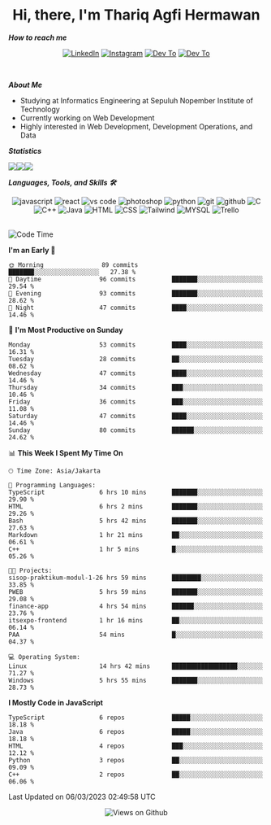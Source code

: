<div align="center">
  <h1>Hi, there, I'm Thariq Agfi Hermawan</h1>
</div>


***How to reach me***
<p align='center'>
   <a href="https://www.linkedin.com/in/thariqagfihermawan" target="_blank"><img src="https://img.shields.io/badge/LinkedIn-0077B5?style=for-the-badge&logo=linkedin&logoColor=white" alt="LinkedIn"></a>
   <a href="https://www.instagram.com/thoriqagfi" target="_blank"><img src="https://img.shields.io/badge/Instagram-E4405F?style=for-the-badge&logo=instagram&logoColor=white" alt="Instagram"></a>
   <a href="https://medium.com/@thoriq.aghfi60" target="_blank"><img src="https://img.shields.io/badge/Medium-12100E?style=for-the-badge&logo=medium&logoColor=white" alt="Dev To"></a>
   <a href="https://linktr.ee/thoriqagfi" target="_blank"><img src="https://img.shields.io/badge/linktree-1de9b6?style=for-the-badge&logo=linktree&logoColor=white" alt="Dev To"></a>
</p>

<br>

***About Me***
- Studying at Informatics Engineering at Sepuluh Nopember Institute of Technology
- Currently working on Web Development
- Highly interested in Web Development, Development Operations, and Data

***Statistics***

<!-- [![GitHub Streak](http://github-readme-streak-stats.herokuapp.com?user=thoriqagfi&theme=dark)](https://git.io/streak-stats) -->

<div align="center">
  <div style="display: flex;">
    <img src="http://github-readme-streak-stats.herokuapp.com?user=thoriqagfi&theme=chartreuse-dark"/>
    <img src="https://github-readme-stats.vercel.app/api/top-langs/?username=thoriqagfi&layout=compact&&theme=chartreuse-dark&langs_count=8)](https://github.com/thoriqagfi"/>
    <img src="https://github-readme-stats.vercel.app/api?username=thoriqagfi&show_icons=true&theme=chartreuse-dark"/>
  </div>
</div>

<!-- [![Top Langs](https://github-readme-stats.vercel.app/api/top-langs/?username=thoriqagfi&layout=compact&&theme=chartreuse-dark&langs_count=8)](https://github.com/thoriqagfi)
< ![Agfi's GitHub stats](https://github-readme-stats.vercel.app/api?username=thoriqagfi&show_icons=true&theme=chartreuse-dark) -->

***Languages, Tools, and Skills 🛠***

  <div align="center">
    <img src="https://img.shields.io/badge/JavaScript-F7DF1E?style=for-the-badge&logo=javascript&logoColor=black" alt="javascript" />
    <img src="https://img.shields.io/badge/React-61DAFB?style=for-the-badge&logo=react&logoColor=black" alt="react" />
    <img src="https://img.shields.io/badge/vs%20code-007ACC?style=for-the-badge&logo=visual%20studio%20code&logoColor=white" alt="vs code" />
    <img src="https://img.shields.io/badge/adobe%20photoshop-31A8FF?style=for-the-badge&logo=adobe%20photoshop&logoColor=white" alt="photoshop" />
    <img src="https://img.shields.io/badge/python-3776AB?style=for-the-badge&logo=python&logoColor=white" alt="python" />
    <img src="https://img.shields.io/badge/Git-F05032?style=for-the-badge&logo=git&logoColor=white" alt="git" />
    <img src="https://img.shields.io/badge/GitHub-100000?style=for-the-badge&logo=github&logoColor=white" alt="github" />
    <img src="https://img.shields.io/badge/c-%2300599C.svg?style=for-the-badge&logo=c&logoColor=white" alt="C" />
    <img src="https://img.shields.io/badge/c++-%2300599C.svg?style=for-the-badge&logo=c%2B%2B&logoColor=white" alt="C++" />
    <img src="https://img.shields.io/badge/Java-ED8B00?style=for-the-badge&logo=java&logoColor=white" alt="Java"/>
    <img src="https://img.shields.io/badge/HTML5-E34F26?style=for-the-badge&logo=html5&logoColor=white" alt="HTML" />
    <img src="https://img.shields.io/badge/CSS-239120?&style=for-the-badge&logo=css3&logoColor=white" alt ="CSS" />
    <img src="https://img.shields.io/badge/tailwindcss-%2338B2AC.svg?style=for-the-badge&logo=tailwind-css&logoColor=white" alt="Tailwind" />
    <img src="https://img.shields.io/badge/MySQL-00000F?style=for-the-badge&logo=mysql&logoColor=white" alt="MYSQL" />
    <img src="https://img.shields.io/badge/Trello-%23026AA7.svg?style=for-the-badge&logo=Trello&logoColor=white" alt="Trello" />
  </div><br>

<!--START_SECTION:waka-->
![Code Time](http://img.shields.io/badge/Code%20Time-161%20hrs%2041%20mins-blue)

**I'm an Early 🐤** 

```text
🌞 Morning                89 commits          ███████░░░░░░░░░░░░░░░░░░   27.38 % 
🌆 Daytime                96 commits          ███████░░░░░░░░░░░░░░░░░░   29.54 % 
🌃 Evening                93 commits          ███████░░░░░░░░░░░░░░░░░░   28.62 % 
🌙 Night                  47 commits          ████░░░░░░░░░░░░░░░░░░░░░   14.46 % 
```
📅 **I'm Most Productive on Sunday** 

```text
Monday                   53 commits          ████░░░░░░░░░░░░░░░░░░░░░   16.31 % 
Tuesday                  28 commits          ██░░░░░░░░░░░░░░░░░░░░░░░   08.62 % 
Wednesday                47 commits          ████░░░░░░░░░░░░░░░░░░░░░   14.46 % 
Thursday                 34 commits          ███░░░░░░░░░░░░░░░░░░░░░░   10.46 % 
Friday                   36 commits          ███░░░░░░░░░░░░░░░░░░░░░░   11.08 % 
Saturday                 47 commits          ████░░░░░░░░░░░░░░░░░░░░░   14.46 % 
Sunday                   80 commits          ██████░░░░░░░░░░░░░░░░░░░   24.62 % 
```


📊 **This Week I Spent My Time On** 

```text
🕑︎ Time Zone: Asia/Jakarta

💬 Programming Languages: 
TypeScript               6 hrs 10 mins       ███████░░░░░░░░░░░░░░░░░░   29.90 % 
HTML                     6 hrs 2 mins        ███████░░░░░░░░░░░░░░░░░░   29.26 % 
Bash                     5 hrs 42 mins       ███████░░░░░░░░░░░░░░░░░░   27.63 % 
Markdown                 1 hr 21 mins        ██░░░░░░░░░░░░░░░░░░░░░░░   06.61 % 
C++                      1 hr 5 mins         █░░░░░░░░░░░░░░░░░░░░░░░░   05.26 % 

🐱‍💻 Projects: 
sisop-praktikum-modul-1-26 hrs 59 mins       ████████░░░░░░░░░░░░░░░░░   33.85 % 
PWEB                     5 hrs 59 mins       ███████░░░░░░░░░░░░░░░░░░   29.08 % 
finance-app              4 hrs 54 mins       ██████░░░░░░░░░░░░░░░░░░░   23.76 % 
itsexpo-frontend         1 hr 16 mins        ██░░░░░░░░░░░░░░░░░░░░░░░   06.14 % 
PAA                      54 mins             █░░░░░░░░░░░░░░░░░░░░░░░░   04.37 % 

💻 Operating System: 
Linux                    14 hrs 42 mins      ██████████████████░░░░░░░   71.27 % 
Windows                  5 hrs 55 mins       ███████░░░░░░░░░░░░░░░░░░   28.73 % 
```

**I Mostly Code in JavaScript** 

```text
TypeScript               6 repos             █████░░░░░░░░░░░░░░░░░░░░   18.18 % 
Java                     6 repos             █████░░░░░░░░░░░░░░░░░░░░   18.18 % 
HTML                     4 repos             ███░░░░░░░░░░░░░░░░░░░░░░   12.12 % 
Python                   3 repos             ██░░░░░░░░░░░░░░░░░░░░░░░   09.09 % 
C++                      2 repos             ██░░░░░░░░░░░░░░░░░░░░░░░   06.06 % 
```




 Last Updated on 06/03/2023 02:49:58 UTC
<!--END_SECTION:waka-->

<div align="center">
<img src="https://komarev.com/ghpvc/?username=thoriqagfi&color=blue" alt="Views on Github" />
</div>